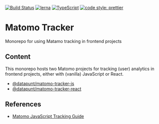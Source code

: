 [![Build Status](https://travis-ci.org/Amsterdam/matomo-tracker.svg?branch=draft)](https://travis-ci.org/Amsterdam/matomo-tracker)
[![lerna](https://img.shields.io/badge/maintained%20with-lerna-cc00ff.svg)](https://lernajs.io/)
[![TypeScript](https://badges.frapsoft.com/typescript/version/typescript-next.svg?v=101)](https://github.com/ellerbrock/typescript-badges/)
[![code style: prettier](https://img.shields.io/badge/code_style-prettier-ff69b4.svg?style=flat-square)](https://github.com/prettier/prettier)

# Matomo Tracker

Monorepo for using Matamo tracking in frontend projects

## Content

This monorepo hosts two Matomo projects for tracking (user) analytics in frontend projects, either with (vanilla) JavaScript or React.

- [@datapunt/matomo-tracker-js](https://github.com/Amsterdam/matomo-tracker/tree/master/packages/js)
- [@datapunt/matomo-tracker-react](https://github.com/Amsterdam/matomo-tracker/tree/master/packages/react)

## References

- [Matomo JavaScript Tracking Guide](https://developer.matomo.org/guides/tracking-javascript-guide)
